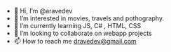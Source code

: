 - 👋 Hi, I’m @aravedev
- 👀 I’m interested in movies, travels and pothography.
- 🌱 I’m currently learning JS, C# , HTML, CSS
- 💞️ I’m looking to collaborate on webapp projects
- 📫 How to reach me dravedev@gmail.com

<!---
aravedev/aravedev is a ✨ special ✨ repository because its `README.md` (this file) appears on your GitHub profile.
You can click the Preview link to take a look at your changes.
--->
